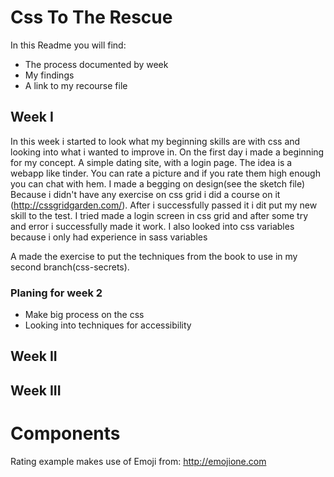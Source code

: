 # Css To The Rescue  
In this Readme you will find:
* The process documented by week
* My findings
* A link to my recourse file

## Week I
In this week i started to look what my beginning skills are with css and looking into what i wanted to improve in.
On the first day i made a beginning for my concept. A simple dating site, with a login page. The idea is a webapp like tinder. You can rate a picture and if you rate them high enough you can chat with hem.
I made a begging on design(see the sketch file)
Because i didn't have any exercise on css grid i did a course on it (http://cssgridgarden.com/). After i successfully passed it i dit put my new skill to the test. I tried made a login screen in css grid and after some try and error i successfully made it work.
I also looked into css variables because i only had experience in sass variables

A made the exercise to put the techniques from the book to use in my second branch(css-secrets).


### Planing for week 2
* Make big process on the css
* Looking into techniques for accessibility


## Week II

## Week III


# Components

Rating example makes use of Emoji from: http://emojione.com
